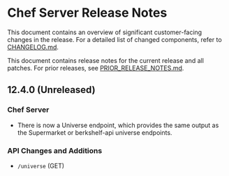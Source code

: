 # Chef Server Release Notes

This document contains an overview of significant customer-facing changes
in the release. For a detailed list of changed components, refer to
[CHANGELOG.md](CHANGELOG.md).

This document contains release notes for the current release and all patches.
For prior releases, see [PRIOR\_RELEASE\_NOTES.md](PRIOR_RELEASE_NOTES.md).

## 12.4.0 (Unreleased)

### Chef Server
  * There is now a Universe endpoint, which provides the same output
    as the Supermarket or berkshelf-api universe endpoints.

### API Changes and Additions
  * `/universe` (GET)
